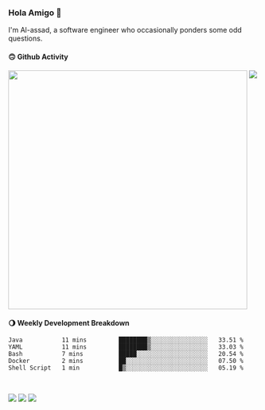 ### Hola Amigo 🤣   

I'm Al-assad, a software engineer who occasionally ponders some odd questions.  
 
#### 🙃 Github Activity 
<div>
  <img src="https://github-readme-stats.vercel.app/api?username=al-assad&show_icons=true" align="top" style="display: inline-block;" width="480"/>
  <img src="https://github-readme-stats.vercel.app/api/top-langs/?username=al-assad&hide=css,html&langs_count=8&layout=compact" align="top" style="display: inline-block;"/>
</div>

#### 🌖 Weekly Development Breakdown
<!--START_SECTION:waka-->

```text
Java           11 mins         ████████▒░░░░░░░░░░░░░░░░   33.51 %
YAML           11 mins         ████████▒░░░░░░░░░░░░░░░░   33.03 %
Bash           7 mins          █████░░░░░░░░░░░░░░░░░░░░   20.54 %
Docker         2 mins          ██░░░░░░░░░░░░░░░░░░░░░░░   07.50 %
Shell Script   1 min           █▒░░░░░░░░░░░░░░░░░░░░░░░   05.19 %
```

<!--END_SECTION:waka-->

<br>

<a href="https://twitter.com/Alassad_dev"><img src="https://img.shields.io/badge/Twitter-@Alassad__dev-blue?style=flat&logo=twitter" /></a>
<a href="https://t.me/alassad_dev"><img src="https://img.shields.io/badge/Telegram-@alassad__dev-orange?style=flat&logo=telegram" /></a>
<a href="https://al-assad.github.io"><img src="https://img.shields.io/badge/Blogs-Linying_Assad's_Blog-yellow?style=flat&logo=github" /></a>

